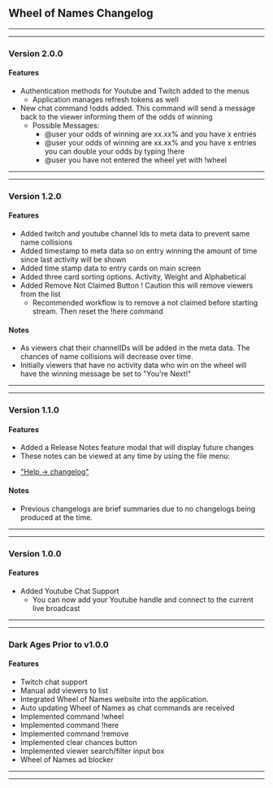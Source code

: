 ## Wheel of Names Changelog 
___________________________________________________________________________________________
___________________________________________________________________________________________

### Version 2.0.0

#### Features
- Authentication methods for Youtube and Twitch added to the menus
  - Application manages refresh tokens as well
- New chat command !odds added. This command will send a message back to the viewer informing them of the odds of winning
  - Possible Messages:
    - @user your odds of winning are xx.xx% and you have x entries
    - @user your odds of winning are xx.xx% and you have x entries you can double your odds by typing !here
    - @user you have not entered the wheel yet with !wheel


___________________________________________________________________________________________
___________________________________________________________________________________________

### Version 1.2.0

#### Features
- Added twitch and youtube channel Ids to meta data to prevent same name collisions
- Added timestamp to meta data so on entry winning the amount of time since last activity will be shown
- Added time stamp data to entry cards on main screen
- Added three card sorting options. Activity, Weight and Alphabetical
- Added Remove Not Claimed Button ! Caution this will remove viewers from the list
  - Recommended workflow is to remove a not claimed before starting stream. Then reset the !here command

#### Notes
- As viewers chat their channelIDs will be added in the meta data. The chances of name collisions will decrease over time.
- Initially viewers that have no activity data who win on the wheel will have the winning message be set to "You're Next!"
___________________________________________________________________________________________
___________________________________________________________________________________________

### Version 1.1.0

#### Features
- Added a Release Notes feature modal that will display future changes
- These notes can be viewed at any time by using the file menu:
* ["Help -> changelog"]()

#### Notes
- Previous changelogs are brief summaries due to no changelogs being produced at the time.

___________________________________________________________________________________________
___________________________________________________________________________________________
### Version 1.0.0

#### Features
- Added Youtube Chat Support
  - You can now add your Youtube handle and connect to the current live broadcast

___________________________________________________________________________________________
___________________________________________________________________________________________

### Dark Ages Prior to v1.0.0

#### Features
- Twitch chat support
- Manual add viewers to list
- Integrated Wheel of Names website into the application.
- Auto updating Wheel of Names as chat commands are received
- Implemented command !wheel 
- Implemented command !here 
- Implemented command !remove
- Implemented clear chances button
- Implemented viewer search/filter input box
- Wheel of Names ad blocker
___________________________________________________________________________________________
___________________________________________________________________________________________